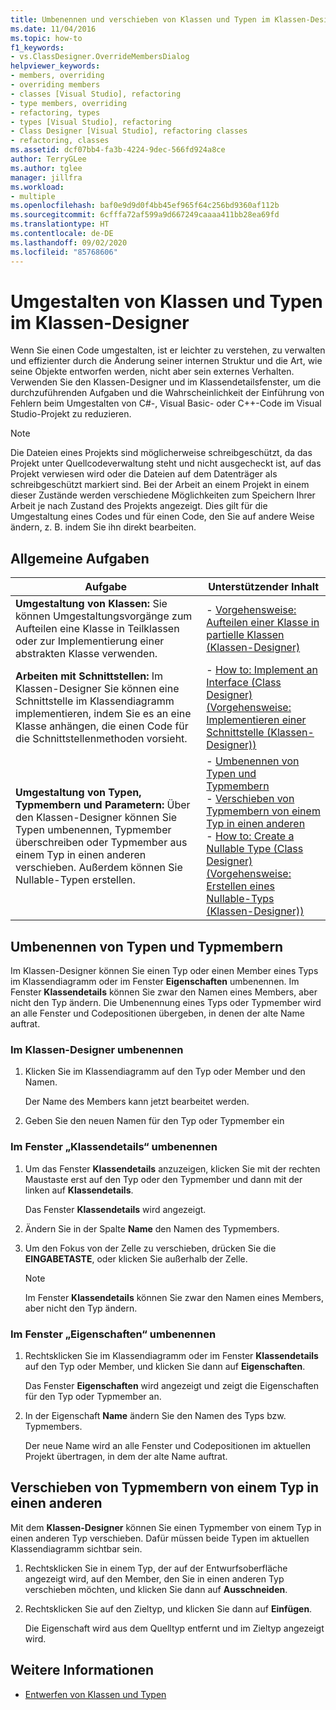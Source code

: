 ```yaml
---
title: Umbenennen und verschieben von Klassen und Typen im Klassen-Designer
ms.date: 11/04/2016
ms.topic: how-to
f1_keywords:
- vs.ClassDesigner.OverrideMembersDialog
helpviewer_keywords:
- members, overriding
- overriding members
- classes [Visual Studio], refactoring
- type members, overriding
- refactoring, types
- types [Visual Studio], refactoring
- Class Designer [Visual Studio], refactoring classes
- refactoring, classes
ms.assetid: dcf07bb4-fa3b-4224-9dec-566fd924a8ce
author: TerryGLee
ms.author: tglee
manager: jillfra
ms.workload:
- multiple
ms.openlocfilehash: baf0e9d9d0f4bb45ef965f64c256bd9360af112b
ms.sourcegitcommit: 6cfffa72af599a9d667249caaaa411bb28ea69fd
ms.translationtype: HT
ms.contentlocale: de-DE
ms.lasthandoff: 09/02/2020
ms.locfileid: "85768606"
---
```

# <a name="refactor-classes-and-types-in-class-designer"></a>Umgestalten von Klassen und Typen im Klassen-Designer

Wenn Sie einen Code umgestalten, ist er leichter zu verstehen, zu verwalten und effizienter durch die Änderung seiner internen Struktur und die Art, wie seine Objekte entworfen werden, nicht aber sein externes Verhalten. Verwenden Sie den Klassen-Designer und im Klassendetailsfenster, um die durchzuführenden Aufgaben und die Wahrscheinlichkeit der Einführung von Fehlern beim Umgestalten von C#-, Visual Basic- oder C++-Code im Visual Studio-Projekt zu reduzieren.

> [!NOTE]
> Die Dateien eines Projekts sind möglicherweise schreibgeschützt, da das Projekt unter Quellcodeverwaltung steht und nicht ausgecheckt ist, auf das Projekt verwiesen wird oder die Dateien auf dem Datenträger als schreibgeschützt markiert sind. Bei der Arbeit an einem Projekt in einem dieser Zustände werden verschiedene Möglichkeiten zum Speichern Ihrer Arbeit je nach Zustand des Projekts angezeigt. Dies gilt für die Umgestaltung eines Codes und für einen Code, den Sie auf andere Weise ändern, z. B. indem Sie ihn direkt bearbeiten.

## <a name="common-tasks"></a>Allgemeine Aufgaben

|Aufgabe|Unterstützender Inhalt|
|----------| - |
|**Umgestaltung von Klassen:** Sie können Umgestaltungsvorgänge zum Aufteilen eine Klasse in Teilklassen oder zur Implementierung einer abstrakten Klasse verwenden.|-   [Vorgehensweise: Aufteilen einer Klasse in partielle Klassen (Klassen-Designer)](how-to-split-a-class-into-partial-classes.md)|
|**Arbeiten mit Schnittstellen:** Im Klassen-Designer Sie können eine Schnittstelle im Klassendiagramm implementieren, indem Sie es an eine Klasse anhängen, die einen Code für die Schnittstellenmethoden vorsieht.|-   [How to: Implement an Interface (Class Designer) (Vorgehensweise: Implementieren einer Schnittstelle (Klassen-Designer))](how-to-implement-an-interface.md)|
|**Umgestaltung von Typen, Typmembern und Parametern:** Über den Klassen-Designer können Sie Typen umbenennen, Typmember überschreiben oder Typmember aus einem Typ in einen anderen verschieben. Außerdem können Sie Nullable-Typen erstellen.|-   [Umbenennen von Typen und Typmembern](#rename-types-and-type-members)<br />-   [Verschieben von Typmembern von einem Typ in einen anderen](#move-type-members-from-one-type-to-another)<br />-   [How to: Create a Nullable Type (Class Designer) (Vorgehensweise: Erstellen eines Nullable-Typs (Klassen-Designer))](how-to-create-a-nullable-type.md)|

## <a name="rename-types-and-type-members"></a>Umbenennen von Typen und Typmembern

Im Klassen-Designer können Sie einen Typ oder einen Member eines Typs im Klassendiagramm oder im Fenster **Eigenschaften** umbenennen. Im Fenster **Klassendetails** können Sie zwar den Namen eines Members, aber nicht den Typ ändern. Die Umbenennung eines Typs oder Typmember wird an alle Fenster und Codepositionen übergeben, in denen der alte Name auftrat.

### <a name="rename-in-the-class-designer"></a>Im Klassen-Designer umbenennen

1. Klicken Sie im Klassendiagramm auf den Typ oder Member und den Namen.

     Der Name des Members kann jetzt bearbeitet werden.

2. Geben Sie den neuen Namen für den Typ oder Typmember ein

### <a name="rename-in-the-class-details-window"></a>Im Fenster „Klassendetails“ umbenennen

1. Um das Fenster **Klassendetails** anzuzeigen, klicken Sie mit der rechten Maustaste erst auf den Typ oder den Typmember und dann mit der linken auf **Klassendetails**.

     Das Fenster **Klassendetails** wird angezeigt.

2. Ändern Sie in der Spalte **Name** den Namen des Typmembers.

3. Um den Fokus von der Zelle zu verschieben, drücken Sie die **EINGABETASTE**, oder klicken Sie außerhalb der Zelle.

    > [!NOTE]
    > Im Fenster **Klassendetails** können Sie zwar den Namen eines Members, aber nicht den Typ ändern.

### <a name="rename-in-the-properties-window"></a>Im Fenster „Eigenschaften“ umbenennen

1. Rechtsklicken Sie im Klassendiagramm oder im Fenster **Klassendetails** auf den Typ oder Member, und klicken Sie dann auf **Eigenschaften**.

     Das Fenster **Eigenschaften** wird angezeigt und zeigt die Eigenschaften für den Typ oder Typmember an.

2. In der Eigenschaft **Name** ändern Sie den Namen des Typs bzw. Typmembers.

     Der neue Name wird an alle Fenster und Codepositionen im aktuellen Projekt übertragen, in dem der alte Name auftrat.

## <a name="move-type-members-from-one-type-to-another"></a>Verschieben von Typmembern von einem Typ in einen anderen

Mit dem **Klassen-Designer** können Sie einen Typmember von einem Typ in einen anderen Typ verschieben. Dafür müssen beide Typen im aktuellen Klassendiagramm sichtbar sein.

1. Rechtsklicken Sie in einem Typ, der auf der Entwurfsoberfläche angezeigt wird, auf den Member, den Sie in einen anderen Typ verschieben möchten, und klicken Sie dann auf **Ausschneiden**.

2. Rechtsklicken Sie auf den Zieltyp, und klicken Sie dann auf **Einfügen**.

     Die Eigenschaft wird aus dem Quelltyp entfernt und im Zieltyp angezeigt wird.

## <a name="see-also"></a>Weitere Informationen

- [Entwerfen von Klassen und Typen](designing-and-viewing-classes-and-types.md)

